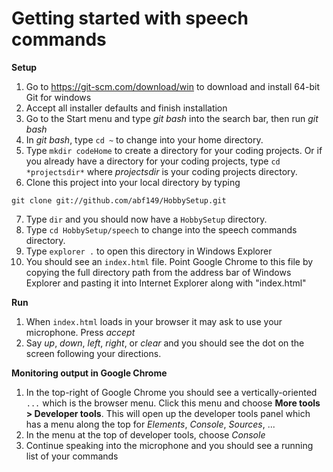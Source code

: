 # Getting started with speech commands

**Setup**

1. Go to https://git-scm.com/download/win to download and install 64-bit Git for windows
2. Accept all installer defaults and finish installation
3. Go to the Start menu and type *git bash* into the search bar, then run *git bash*
4. In *git bash*, type ```cd ~``` to change into your home directory.
5. Type ```mkdir codeHome``` to create a directory for your coding projects. Or if you already have a directory for your coding projects, type ```cd *projectsdir*``` where *projectsdir* is your coding projects directory.
6. Clone this project into your local directory by typing

```git clone git://github.com/abf149/HobbySetup.git```

7. Type ```dir``` and you should now have a ```HobbySetup``` directory. 
8. Type ```cd HobbySetup/speech``` to change into the speech commands directory.
9. Type ```explorer .``` to open this directory in Windows Explorer
10. You should see an ```index.html``` file. Point Google Chrome to this file by copying the full directory path from the address bar of Windows Explorer and pasting it into Internet Explorer along with "index.html"

**Run**

1. When ```index.html``` loads in your browser it may ask to use your microphone. Press *accept*
2. Say *up*, *down*, *left*, *right*, or *clear* and you should see the dot on the screen following your directions.

**Monitoring output in Google Chrome**

1. In the top-right of Google Chrome you should see a vertically-oriented ```...``` which is the browser menu. Click this menu and choose **More tools > Developer tools**. This will open up the developer tools panel which has a menu along the top for *Elements*, *Console*, *Sources*, ...
2. In the menu at the top of developer tools, choose *Console*
3. Continue speaking into the microphone and you should see a running list of your commands
